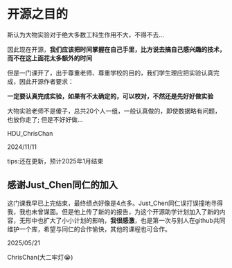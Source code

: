 # 开源之目的

斯认为大物实验对于绝大多数工科生作用不大，不得不去...

因此现在开源，**我们应该把时间掌握在自己手里，比方说去搞自己感兴趣的技术，而不在这上面花太多额外的时间**

但是一门课开了，出于尊重老师、尊重学校的目的，我们学生理应把实验认真完成，因此开源作者要求：

**一定要认真完成实验，如果有不太确定的，可以校对，不然还是先好好做实验**

大物实验老师不是傻子，总共20个人一组，一般认真做的，即使数据略有问题，也放你走了; 但是不好好做...

HDU_ChrisChan 

2024/11/11

tips:还在更新，预计2025年1月结束

## 感谢Just_Chen同仁的加入

这门课我早已上完结束，最终绩点好像是4点多。Just_Chen同仁误打误撞地寻得我，我也未曾谋面。但是他上传了新的的报告，为这个开源助学计划加入了新的内容，无形中也扩大了小小计划的影响，**我很感激**，也是第一次与别人在github共同维护一个库，希望与同仁的合作愉快，其他的课程也可合作。

2025/05/21

ChrisChan(大二牢灯😭)
